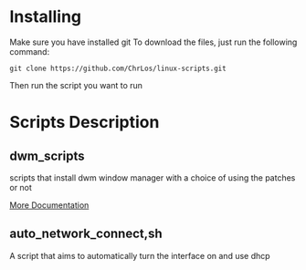 # Installing
Make sure you have installed git
To download the files, just run the following command:
```
git clone https://github.com/ChrLos/linux-scripts.git
```
Then run the script you want to run

# Scripts Description
## dwm_scripts
scripts that install dwm window manager with a choice of using the patches or not

[More Documentation](dwm_scripts/README.md)

## auto_network_connect,sh
A script that aims to automatically turn the interface on and use dhcp